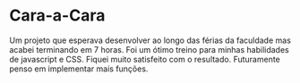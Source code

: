 # Cara-a-Cara
Um projeto que esperava desenvolver ao longo das férias da faculdade mas acabei terminando em 7 horas. Foi um ótimo treino para minhas habilidades de javascript e CSS. Fiquei muito satisfeito com o resultado. Futuramente penso em implementar mais funções.
